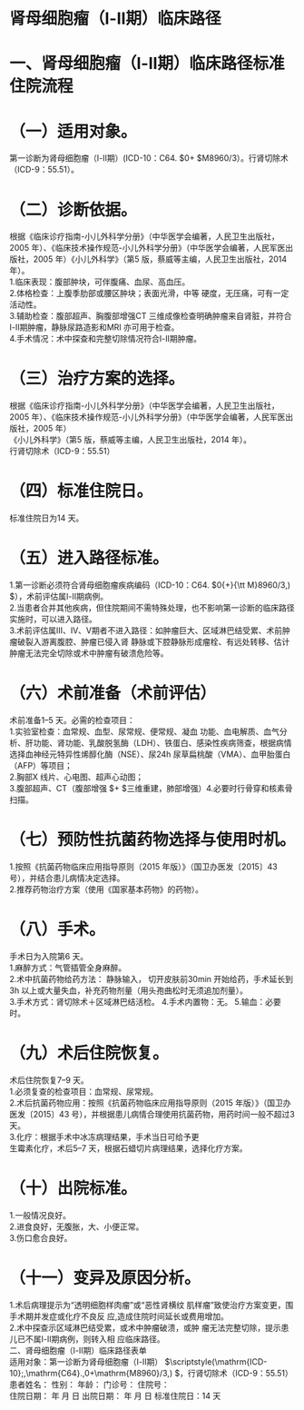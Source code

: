 # 肾母细胞瘤（Ⅰ-Ⅱ期）临床路径  
# 一、肾母细胞瘤（Ⅰ-Ⅱ期）临床路径标准住院流程  
# （一）适用对象。  
第一诊断为肾母细胞瘤（Ⅰ-Ⅱ期）(ICD-10：C64. $0+ $M8960/3）。行肾切除术（ICD-9：55.51）。  
# （二）诊断依据。  
根据《临床诊疗指南-小儿外科学分册》（中华医学会编著，人民卫生出版社，2005 年）、《临床技术操作规范-小儿外科学分册》（中华医学会编著，人民军医出版社，2005 年）《小儿外科学》（第5 版，蔡威等主编，人民卫生出版社，2014 年）。  
1.临床表现：腹部肿块，可伴腹痛、血尿、高血压。  
2.体格检查：上腹季肋部或腰区肿块；表面光滑，中等 硬度，无压痛，可有一定活动性。  
3.辅助检查：腹部超声、胸腹部增强CT 三维成像检查明确肿瘤来自肾脏，并符合Ⅰ-Ⅱ期肿瘤，静脉尿路造影和MRI 亦可用于检查。  
4.手术情况：术中探查和完整切除情况符合Ⅰ-Ⅱ期肿瘤。  
# （三）治疗方案的选择。  
根据《临床诊疗指南-小儿外科学分册》（中华医学会编著，人民卫生出版社，2005 年）、《临床技术操作规范-小儿外科学分册》（中华医学会编著，人民军医出版社，2005 年）  
《小儿外科学》（第5 版，蔡威等主编，人民卫生出版社，2014 年）。  
行肾切除术（ICD-9：55.51）  
# （四）标准住院日。  
标准住院日为14 天。  
# （五）进入路径标准。  
1.第一诊断必须符合肾母细胞瘤疾病编码（ICD-10：C64. $0{+}{\tt M}8960/3\,) $），术前评估属Ⅰ-Ⅱ期病例。  
2.当患者合并其他疾病，但住院期间不需特殊处理，也不影响第一诊断的临床路径实施时，可以进入路径。  
3.术前评估属Ⅲ、Ⅳ、Ⅴ期者不进入路径：如肿瘤巨大、区域淋巴结受累、术前肿瘤破裂入游离腹腔、肿瘤已侵入肾 静脉或下腔静脉形成瘤栓、有远处转移、估计肿瘤无法完全切除或术中肿瘤有破溃危险等。  
# （六）术前准备（术前评估）  
术前准备1–5 天。必需的检查项目：  
1.实验室检查：血常规、血型、尿常规、便常规、凝血 功能、血电解质、血气分析、肝功能、肾功能、乳酸脱氢酶（LDH）、铁蛋白、感染性疾病筛查，根据病情选择血神经元特异性烯醇化酶（NSE）、尿24h 尿草扁桃酸（VMA）、血甲胎蛋白（AFP）等项目；  
2.胸部X 线片、心电图、超声心动图；  
3.腹部超声、CT（腹部增强 $+ $三维重建，肺部增强）4.必要时行骨穿和核素骨扫描。  
# （七）预防性抗菌药物选择与使用时机。  
1.按照《抗菌药物临床应用指导原则（2015 年版）》（国卫办医发〔2015〕43 号），并结合患儿病情决定选择。  
2.推荐药物治疗方案（使用《国家基本药物》的药物）。  
# （八）手术。  
手术日为入院第6 天。  
1.麻醉方式：气管插管全身麻醉。  
2.术中抗菌药物给药方法： 静脉输入， 切开皮肤前30min 开始给药，手术延长到3h 以上或大量失血，补充药物剂量（用头孢曲松时无须追加剂量）。  
3.手术方式：肾切除术＋区域淋巴结活检。 4.手术内置物：无。 5.输血：必要时。  
# （九）术后住院恢复。  
术后住院恢复7–9 天。  
1.必须复查的检查项目：血常规、尿常规。  
2.术后抗菌药物应用：按照《抗菌药物临床应用指导原则（2015 年版）》（国卫办医发〔2015〕43 号），并根据患儿病情合理使用抗菌药物，用药时间一般不超过3 天。  
3.化疗：根据手术中冰冻病理结果，手术当日可给予更  
生霉素化疗，术后5–7 天，根据石蜡切片病理结果，选择化疗方案。  
# （十）出院标准。  
1.一般情况良好。  
2.进食良好，无腹胀，大、小便正常。  
3.伤口愈合良好。  
# （十一）变异及原因分析。  
1.术后病理提示为“透明细胞样肉瘤”或“恶性肾横纹 肌样瘤”致使治疗方案变更，围手术期并发症或化疗不良反 应,造成住院时间延长或费用增加。  
2.术中探查示区域淋巴结受累，或术中肿瘤破溃，或肿 瘤无法完整切除，提示患儿已不属Ⅰ-Ⅱ期病例，则转入相 应临床路径。  
二、肾母细胞瘤（Ⅰ-Ⅱ期）临床路径表单  
适用对象：第一诊断为肾母细胞瘤（Ⅰ-Ⅱ期） $\scriptstyle(\mathrm{ICD-10};\,\mathrm{C64}.\,0+\mathrm{M8960}/3\,) $，行肾切除术（ICD-9：55.51）  
患者姓名：             性别：     年龄：    门诊号：      住院号：  
住院日期：    年    月    日  出院日期：    年    月    日  标准住院日：14 天  
